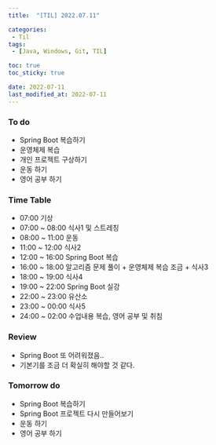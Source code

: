 ```yaml
---
title:  "[TIL] 2022.07.11"

categories:
 - Til
tags:
 - [Java, Windows, Git, TIL]

toc: true
toc_sticky: true

date: 2022-07-11
last_modified_at: 2022-07-11
---
```



### To do
- Spring Boot 복습하기 
- 운영체제 복습
- 개인 프로젝트 구상하기
- 운동 하기
- 영어 공부 하기   


### Time Table
- 07:00 기상
- 07:00 ~ 08:00 식사1 및 스트레칭
- 08:00 ~ 11:00 운동
- 11:00 ~ 12:00 식사2
- 12:00 ~ 16:00 Spring Boot 복습
- 16:00 ~ 18:00 알고리즘 문제 풀이 + 운영체제 복습 조금 + 식사3
- 18:00 ~ 19:00 식사4
- 19:00 ~ 22:00 Spring Boot 실강
- 22:00 ~ 23:00 유산소
- 23:00 ~ 00:00 식사5
- 24:00 ~ 02:00 수업내용 복습, 영어 공부 및 취침                   


### Review
- Spring Boot 또 어려워졌음..
- 기본기를 조금 더 확실히 해야할 것 같다.   


### Tomorrow do
- Spring Boot 복습하기
- Spring Boot 프로젝트 다시 만들어보기
- 운동 하기
- 영어 공부 하기
